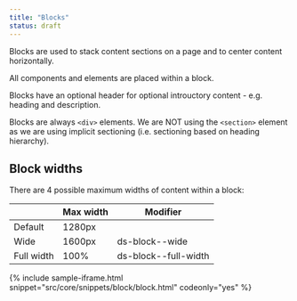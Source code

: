 ```yaml
---
title: "Blocks"
status: draft
---
```

Blocks are used to stack content sections on a page and to center content horizontally. 

All components and elements are placed within a block.

Blocks have an optional header for optional introuctory content - e.g. heading and description.

Blocks are always <code>&lt;div&gt;</code> elements. We are NOT using the <code>&lt;section&gt;</code> element as we are using implicit sectioning (i.e. sectioning based on heading hierarchy).

## Block widths

There are 4 possible maximum widths of content within a block:

| | Max width | Modifier |
|---|---|---|
| Default | 1280px | |
| Wide | 1600px | ds-block--wide |
| Full width | 100% | ds-block--full-width |


{% include sample-iframe.html snippet="src/core/snippets/block/block.html" codeonly="yes" %}